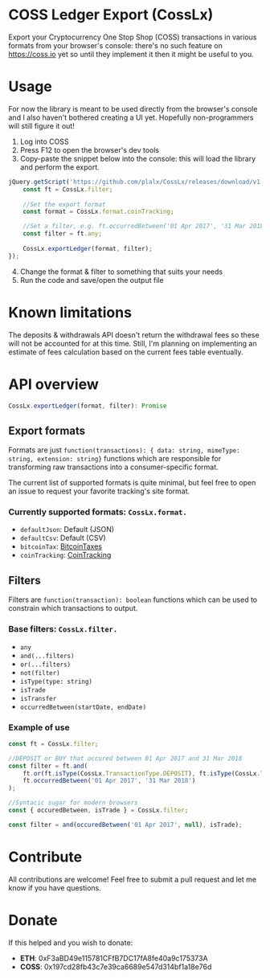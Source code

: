 # COSS Ledger Export (CossLx)

Export your Cryptocurrency One Stop Shop (COSS) transactions in various formats from your browser's console: there's no such feature on https://coss.io yet so until they implement it then it might be useful to you.

# Usage

For now the library is meant to be used directly from the browser's console and I also haven't bothered creating a UI yet. Hopefully non-programmers will still figure it out!

1. Log into COSS
2. Press F12 to open the browser's dev tools
3. Copy-paste the snippet below into the console: this will load the library and perform the export.
```js
jQuery.getScript('https://github.com/plalx/CossLx/releases/download/v1.0.2-beta/browser-api.js').then(function () {
    const ft = CossLx.filter;
   
    //Set the export format
    const format = CossLx.format.coinTracking;

    //Set a filter, e.g. ft.occurredBetween('01 Apr 2017', '31 Mar 2018');
    const filter = ft.any;
 
    CossLx.exportLedger(format, filter);
});
```
4. Change the format & filter to something that suits your needs
5. Run the code and save/open the output file

# Known limitations

The deposits & withdrawals API doesn't return the withdrawal fees so these will not be accounted for at this time. Still, I'm planning on implementing an estimate of fees calculation based on the current fees table eventually.

# API overview
```js
CossLx.exportLedger(format, filter): Promise
```

## Export formats
Formats are just `function(transactions): { data: string, mimeType: string, extension: string}` functions which are responsible for transforming raw transactions into a consumer-specific format.

The current list of supported formats is quite minimal, but feel free to open an issue to request your favorite tracking's site format. 

### Currently supported formats: `CossLx.format.`
- `defaultJson`: Default (JSON)
- `defaultCsv`:  Default (CSV)
- `bitcoinTax`: [BitcoinTaxes](https://bitcoin.tax/)
- `coinTracking`: [CoinTracking](https://cointracking.info/)

## Filters
Filters are `function(transaction): boolean` functions which can be used to constrain which transactions to output.

### Base filters: `CossLx.filter.`
- `any`
- `and(...filters)`
- `or(...filters)`
- `not(filter)`
- `isType(type: string)`
- `isTrade`
- `isTransfer`
- `occurredBetween(startDate, endDate)`

### Example of use
```js
const ft = CossLx.filter;

//DEPOSIT or BUY that occured between 01 Apr 2017 and 31 Mar 2018
const filter = ft.and(
	ft.or(ft.isType(CossLx.TransactionType.DEPOSIT), ft.isType(CossLx.TransactionType.BUY)),
	ft.occurredBetween('01 Apr 2017', '31 Mar 2018')
);

//Syntacic sugar for modern browsers
const { occuredBetween, isTrade } = CossLx.filter;

const filter = and(occuredBetween('01 Apr 2017', null), isTrade);

```
# Contribute
All contributions are welcome! Feel free to submit a pull request and let me know if you have questions.

# Donate
If this helped and you wish to donate:

- **ETH**: 0xF3aBD49e115781CFfB7DC17fA8fe40a9c175373A
- **COSS**: 0x197cd28fb43c7e39ca6689e547d314bf1a18e76d
